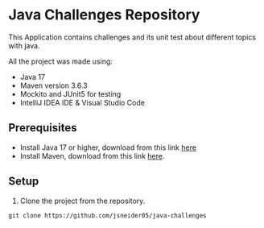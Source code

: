 # Java Challenges Repository

This Application contains challenges and its unit test about different topics with java.

All the project was made using:

* Java 17
* Maven version 3.6.3
* Mockito and JUnit5 for testing
* IntelliJ IDEA IDE & Visual Studio Code


## Prerequisites

* Install Java 17 or higher, download from this link [here](https://www.oracle.com/java/technologies/downloads/#jdk17-mac)
* Install Maven, download from this link [here](https://maven.apache.org/download.cgi).
## Setup

1) Clone the project from the repository.

```
git clone https://github.com/jsneider05/java-challenges
```